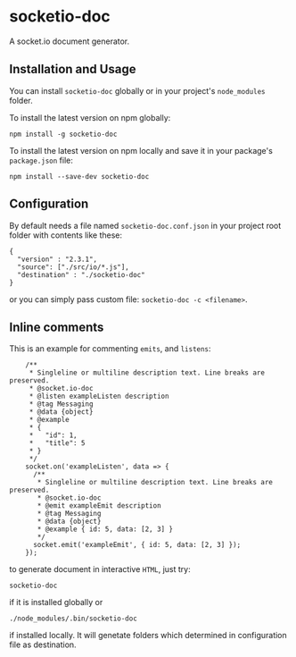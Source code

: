 # socketio-doc
A socket.io document generator.

## Installation and Usage
You can install ```socketio-doc``` globally or in your project's ```node_modules``` folder.

To install the latest version on npm globally:

```
npm install -g socketio-doc
```

To install the latest version on npm locally and save it in your package's ```package.json``` file:

```
npm install --save-dev socketio-doc
```

## Configuration
By default needs a file named ```socketio-doc.conf.json``` in your project root folder with contents like these:

```
{
  "version" : "2.3.1",
  "source": ["./src/io/*.js"],
  "destination" : "./socketio-doc"
}
```
or you can simply pass custom file: ```socketio-doc -c <filename>```.

## Inline comments
This is an example for commenting ```emits```, and ```listens```:

```
    /**
     * Singleline or multiline description text. Line breaks are preserved.
     * @socket.io-doc
     * @listen exampleListen description
     * @tag Messaging
     * @data {object}
     * @example
     * {
     *   "id": 1,
     *   "title": 5
     * }
     */
    socket.on('exampleListen', data => {
      /**
       * Singleline or multiline description text. Line breaks are preserved.
       * @socket.io-doc
       * @emit exampleEmit description
       * @tag Messaging
       * @data {object}
       * @example { id: 5, data: [2, 3] }
       */
      socket.emit('exampleEmit', { id: 5, data: [2, 3] });
    });
```

to generate document in interactive ```HTML```, just try:

```
socketio-doc
```
if it is installed globally
or
```
./node_modules/.bin/socketio-doc
```
if installed locally.
It will genetate folders which determined in configuration file as destination.

